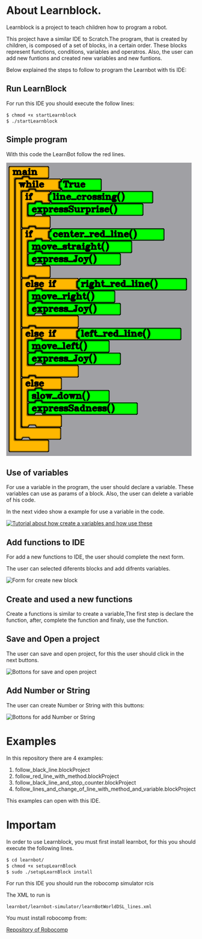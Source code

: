 
# About Learnblock.

Learnblock is a project to teach children how to program a robot.


This project have a similar IDE to Scratch.The program, that is created by children, is composed of a set of blocks, in a certain order. These blocks represent functions, conditions, variables and operatros. Also, the user can add new funtions and created new variables and new funtions.

Below explained the steps to follow to program the Learnbot with tis IDE:

## Run LearnBlock

For run this IDE you should execute the follow lines:

    $ chmod +x startLearnblock
    $ ./startLearnblock

## Simple program

With this code the LearnBot follow the red lines.

![Program for the LearnBot follow the red lines](/doc/img/follow_red_line.png)

## Use of variables

For use a variable in the program, the user should declare a variable. These variables can use as params of a block. Also, the user can delete a variable of his code.

In the next video show a example for use a variable in the code.

[![Tutorial about how create a variables and how use these](http://img.youtube.com/vi/yHtW8mTa4B0/0.jpg)](https://www.youtube.com/watch?v=yHtW8mTa4B0 "Tutorial - how create and use a variable - LearnBlock")

## Add functions to IDE

For add a new functions to IDE, the user should complete the next form.

The user can selected diferents blocks and add difrents variables.

![Form for create new block](/doc/img/form_new_block.png)

## Create and used a new functions

Create a functions is similar to create a variable,The first step is declare the function, after, complete the function and finaly, use the function.

## Save and Open a project

The user can save and open project, for this the user should click in the next buttons.

![Bottons for save and open project](/doc/img/save_and_open.png)

## Add Number or String

The user can create Number or String with this buttons:

![Bottons for add Number or String](/doc/img/addNumberOrString.png)

# Examples

In this repository there are 4 examples:

1. follow_black_line.blockProject
2. follow_red_line_with_method.blockProject
3. follow_black_line_and_stop_counter.blockProject
4. follow_lines_and_change_of_line_with_method_and_variable.blockProject

This examples can open with this IDE.

# Importam

In order to use Learnblock, you must first install learnbot, for this you should execute the following lines.

    $ cd learnbot/
    $ chmod +x setupLearnBlock
    $ sudo ./setupLearnBlock install

For run this IDE you should run the robocomp simulator rcis

The XML to run is

    learnbot/learnbot-simulator/learnBotWorldDSL_lines.xml

You must install robocomp from:

[Repository of Robocomp](https://github.com/robocomp/robocomp)
